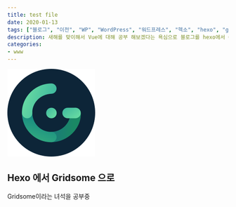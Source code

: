 ```yaml
---
title: test file
date: 2020-01-13
tags: ["블로그", "이전", "WP", "WordPress", "워드프레스", "헥소", "hexo", "github"]
description: 새해를 맞이해서 Vue에 대해 공부 해보겠다는 욕심으로 블로그를 hexo에서 Gridsome으로 변경해봤습니다.
categories:
- www
---
```


![Gridsome](/images/gridsome.png)

## Hexo 에서 Gridsome 으로

Gridsome이라는 녀석을 공부중
